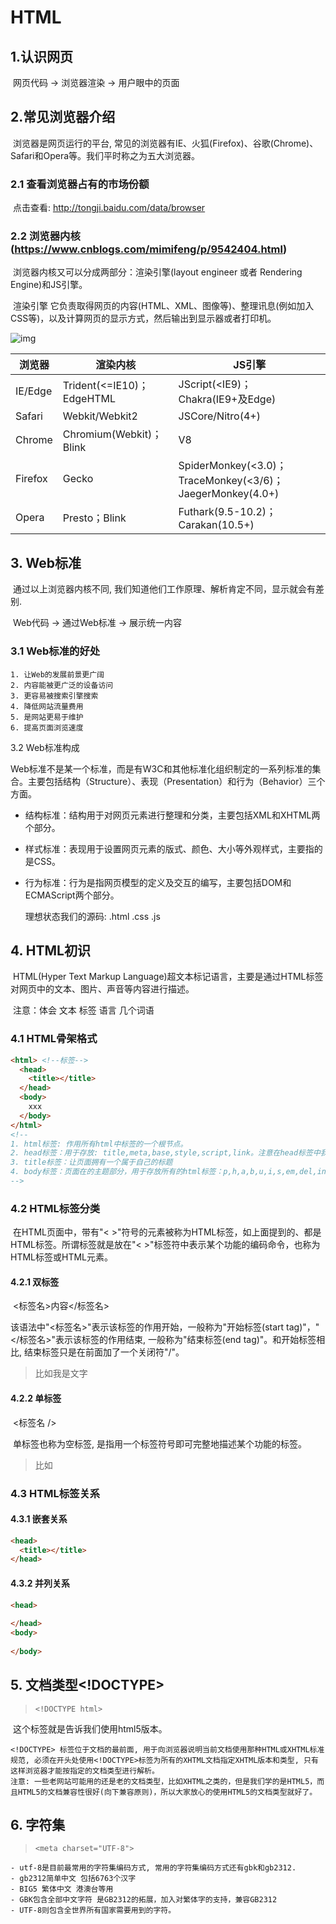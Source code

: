 # HTML

## 1.认识网页

​	网页代码 -> 浏览器渲染 -> 用户眼中的页面

## 2.常见浏览器介绍

​	浏览器是网页运行的平台, 常见的浏览器有IE、火狐(Firefox)、谷歌(Chrome)、Safari和Opera等。我们平时称之为五大浏览器。

### 2.1 查看浏览器占有的市场份额

​	点击查看: http://tongji.baidu.com/data/browser

### 2.2 浏览器内核(https://www.cnblogs.com/mimifeng/p/9542404.html)

​	浏览器内核又可以分成两部分：渲染引擎(layout engineer 或者 Rendering Engine)和JS引擎。

​	渲染引擎 它负责取得网页的内容(HTML、XML、图像等)、整理讯息(例如加入CSS等)，以及计算网页的显示方式，然后输出到显示器或者打印机。

![img](https://images2018.cnblogs.com/blog/406386/201808/406386-20180827151828294-885184104.gif)

| 浏览器  | 渲染内核                  | JS引擎                                                    |
| ------- | ------------------------- | --------------------------------------------------------- |
| IE/Edge | Trident(<=IE10)；EdgeHTML | JScript(<IE9)；Chakra(IE9+及Edge)                         |
| Safari  | Webkit/Webkit2            | JSCore/Nitro(4+)                                          |
| Chrome  | Chromium(Webkit)；Blink   | V8                                                        |
| Firefox | Gecko                     | SpiderMonkey(<3.0)；TraceMonkey(<3/6)；JaegerMonkey(4.0+) |
| Opera   | Presto；Blink             | Futhark(9.5-10.2)；Carakan(10.5+)                         |

## 3. Web标准

​	通过以上浏览器内核不同, 我们知道他们工作原理、解析肯定不同，显示就会有差别.

​	Web代码 -> 通过Web标准 -> 展示统一内容

### 3.1 Web标准的好处

	1. 让Web的发展前景更广阔
 	2. 内容能被更广泛的设备访问
 	3. 更容易被搜索引擎搜索
 	4. 降低网站流量费用
 	5. 是网站更易于维护
 	6. 提高页面浏览速度

3.2 Web标准构成

​	Web标准不是某一个标准，而是有W3C和其他标准化组织制定的一系列标准的集合。主要包括结构（Structure）、表现（Presentation）和行为（Behavior）三个方面。

 - 结构标准：结构用于对网页元素进行整理和分类，主要包括XML和XHTML两个部分。

 - 样式标准：表现用于设置网页元素的版式、颜色、大小等外观样式，主要指的是CSS。

 - 行为标准：行为是指网页模型的定义及交互的编写，主要包括DOM和ECMAScript两个部分。

   

   理想状态我们的源码: .html .css .js

## 4. HTML初识

​	HTML(Hyper Text Markup Language)超文本标记语言，主要是通过HTML标签对网页中的文本、图片、声音等内容进行描述。

​	注意：体会 文本 标签 语言 几个词语

### 4.1 HTML骨架格式

```HTML
<html> <!--标签-->
  <head>
    <title></title>
  </head>
  <body>
    xxx
  </body>
</html>
<!--
1. html标签: 作用所有html中标签的一个根节点。
2. head标签：用于存放: title,meta,base,style,script,link。注意在head标签中我们必须设置的标签是title。
3. title标签：让页面拥有一个属于自己的标题
4. body标签：页面在的主题部分，用于存放所有的html标签：p,h,a,b,u,i,s,em,del,ins,strong,img
-->
```

### 4.2 HTML标签分类

​	在HTML页面中，带有"< >"符号的元素被称为HTML标签，如上面提到的<html>、<head>都是HTML标签。所谓标签就是放在"< >"标签符中表示某个功能的编码命令，也称为HTML标签或HTML元素。

#### 4.2.1 双标签

​	<标签名>内容</标签名>

​	该语法中"<标签名>"表示该标签的作用开始，一般称为"开始标签(start tag)"，"</标签名>"表示该标签的作用结束, 一般称为"结束标签(end tag)"。和开始标签相比, 结束标签只是在前面加了一个关闭符"/"。

> 比如<body>我是文字</body>

#### 4.2.2 单标签

​	<标签名 />

​	单标签也称为空标签, 是指用一个标签符号即可完整地描述某个功能的标签。

> 比如<br />

### 4.3 HTML标签关系

#### 4.3.1 嵌套关系

```html
<head>
  <title></title>
</head>
```



#### 4.3.2 并列关系

```html
<head>
  
</head>
<body>
  
</body>
```

 

## 5. 文档类型<!DOCTYPE>

> `<!DOCTYPE html>`

​	这个标签就是告诉我们使用html5版本。

	<!DOCTYPE> 标签位于文档的最前面, 用于向浏览器说明当前文档使用那种HTML或XHTML标准规范, 必须在开头处使用<!DOCTYPE>标签为所有的XHTML文档指定XHTML版本和类型, 只有这样浏览器才能按指定的文档类型进行解析。
	注意: 一些老网站可能用的还是老的文档类型，比如XHTML之类的，但是我们学的是HTML5，而且HTML5的文档兼容性很好(向下兼容原则)，所以大家放心的使用HTML5的文档类型就好了。

## 6. 字符集

> `<meta charset="UTF-8">`

	- utf-8是目前最常用的字符集编码方式, 常用的字符集编码方式还有gbk和gb2312.
	- gb2312简单中文 包括6763个汉字
	- BIG5 繁体中文 港澳台等用
	- GBK包含全部中文字符 是GB2312的拓展，加入对繁体字的支持，兼容GB2312
	- UTF-8则包含全世界所有国家需要用到的字符。


